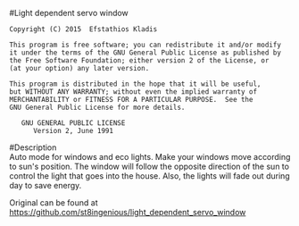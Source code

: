  #Light dependent servo window
	
	Copyright (C) 2015  Efstathios Kladis

    This program is free software; you can redistribute it and/or modify
    it under the terms of the GNU General Public License as published by
    the Free Software Foundation; either version 2 of the License, or
    (at your option) any later version.

    This program is distributed in the hope that it will be useful,
    but WITHOUT ANY WARRANTY; without even the implied warranty of
    MERCHANTABILITY or FITNESS FOR A PARTICULAR PURPOSE.  See the
    GNU General Public License for more details.
    
       GNU GENERAL PUBLIC LICENSE
          Version 2, June 1991
            
            
   #Description     
      Auto mode for windows and eco lights. 
   Make your windows move according to sun's position. 
   The window will follow the opposite direction of the sun to control the light that goes into the house. 
   Also, the lights will fade out during day to save energy.
            

 Original can be found at https://github.com/st8ingenious/light_dependent_servo_window
